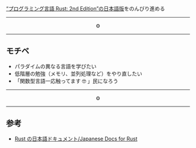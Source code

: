 [“プログラミング言語 Rust: 2nd Edition”の日本語版](https://doc.rust-jp.rs/book/second-edition/foreword.html)をのんびり進める

<hr/>
<p align="center">⚙️</p>
<hr/>

## モチベ

- パラダイムの異なる言語を学びたい
- 低階層の勉強（メモリ、並列処理など）をやり直したい
- 「関数型言語一応触ってます 🤓 」民になろう

<hr/>
<p align="center">⚙️</p>
<hr/>

## 参考

- [Rust の日本語ドキュメント/Japanese Docs for Rust](https://doc.rust-jp.rs/)
